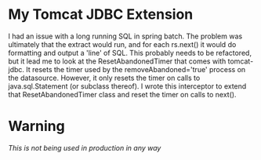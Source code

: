 # My Tomcat JDBC Extension #

 I had an issue with a long running SQL in spring batch. The problem
 was ultimately that the extract would run, and for each rs.next() it
 would do formatting and output a 'line' of SQL.  This probably needs to
 be refactored, but it lead me to look at the ResetAbandonedTimer
 that comes with tomcat-jdbc.  It resets the timer used by the 
 removeAbandoned='true' process on the datasource. However, it only resets
 the timer on calls to java.sql.Statement (or subclass thereof).  I wrote
 this interceptor to extend that ResetAbandonedTimer class and reset the
 timer on calls to next().
 
# Warning #
*This is not being used in production in any way*